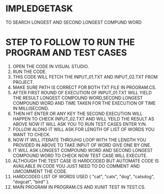 # IMPLEDGETASK
 TO SEARCH LONGEST AND SECOND LONGEST COMPUND WORD


# STEP TO FOLLOW TO RUN THE PROGRAM AND TEST CASES

1. OPEN THE CODE IN VISUAL STUDIO.
2. RUN THE CODE.
3. THIS CODE WILL FETCH THE INPUT_01.TXT AND INPUT_02.TXT FROM PROJECT.
4. MAKE SURE PATH IS CORRECT FOR BOTH TXT FILE IN PROGRAM.CS.
5. AFTER FIRST ROUND OF EXECUTION OF INPUT_01.TXT WILL YIELD THE RESULT LONGEST COMPOUND WORD,SECOND LONGEST COMPOUND WORD AND TIME TAKEN FOR THE EXECUTION OF TIME IN MILLISECOND.
6. THEN HIT ENTER OR ANY KEY THE SECOND EXECUTION WILL HAPPEN TO CHECK INPUT_02.TXT AND WILL YEILD THE RESULT AS ABOVE NOW IT WILL ASK YOU TO RUN TEST CASES ENTER Y/N.
7. FOLLOW ALONG IT WILL ASK FOR LENGTH OF LIST OF WORDS YOU WANT TO CHECK.
8. NOW IT WILL ITERATE THROUHG LOOP WITH THE LENGTH YOU PROVIDED IN ABOVE TO TAKE INPUT OF WORD GIVE ONE BY ONE.
9. IT WILL ASK LONGEST COMPOUND WORD AND SECOND LONGEST COMPOUND WORD TO CHECK NOW TEST CASE WILL EXECUTE. 
10. ALTHOUGH THE TEST CASE IS HARDCODED BUT AUTOMATE CODE IS AVAILABLE IN CODE YOU JUST NEED TO DO COMMENT AND UMCOMMENT THE CODE.
11. HARDCODED LIST OF WORDS USED { "cat", "cats", "dog", "catsdog", "dogcat", "bird" }.
12. MAIN PROGRAM IN PROGRAM.CS AND XUNIT TEST IN TEST.CS.

